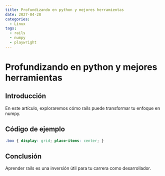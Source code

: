 ```yaml
---
title: Profundizando en python y mejores herramientas
date: 2027-04-28
categories:
  - Linux
tags:
  - rails
  - numpy
  - playwright
---
```


# Profundizando en python y mejores herramientas

## Introducción

En este artículo, exploraremos cómo rails puede transformar tu enfoque en numpy.

## Código de ejemplo

```css
.box { display: grid; place-items: center; }
```

## Conclusión

Aprender rails es una inversión útil para tu carrera como desarrollador.